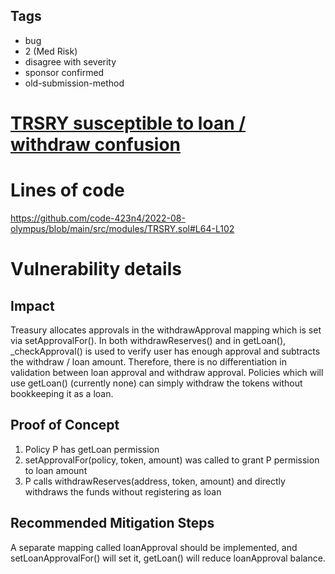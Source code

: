 ## Tags

- bug
- 2 (Med Risk)
- disagree with severity
- sponsor confirmed
- old-submission-method

# [TRSRY susceptible to loan / withdraw confusion](https://github.com/code-423n4/2022-08-olympus-findings/issues/75) 

# Lines of code

https://github.com/code-423n4/2022-08-olympus/blob/main/src/modules/TRSRY.sol#L64-L102


# Vulnerability details

## Impact
Treasury allocates approvals in the withdrawApproval mapping which is set via setApprovalFor(). In both withdrawReserves() and in getLoan(), _checkApproval() is used to verify user has enough approval and subtracts the withdraw / loan amount. Therefore, there is no differentiation in validation between loan approval and withdraw approval. Policies which will use getLoan() (currently none) can simply withdraw the tokens without bookkeeping it as a loan.

## Proof of Concept
1. Policy P has getLoan permission
2. setApprovalFor(policy, token, amount) was called to grant P permission to loan amount
3. P calls withdrawReserves(address, token, amount) and directly withdraws the funds without registering as loan

## Recommended Mitigation Steps
A separate mapping called loanApproval should be implemented, and setLoanApprovalFor() will set it, getLoan() will reduce loanApproval balance.

